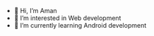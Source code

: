 - 👋 Hi, I’m Aman
- 👀 I’m interested in Web development 
- 🌱 I’m currently learning Android development 

<!---
aman0353/aman0353 is a ✨ special ✨ repository because its `README.md` (this file) appears on your GitHub profile.
You can click the Preview link to take a look at your changes.
--->
